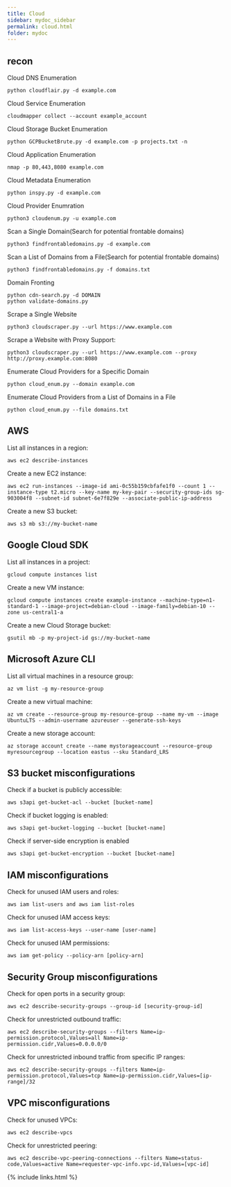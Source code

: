 ```yaml
---
title: Cloud
sidebar: mydoc_sidebar
permalink: cloud.html
folder: mydoc
---
```



## recon


Cloud DNS Enumeration

```
python cloudflair.py -d example.com
```

Cloud Service Enumeration

```
cloudmapper collect --account example_account
```


Cloud Storage Bucket Enumeration

```
python GCPBucketBrute.py -d example.com -p projects.txt -n
```

Cloud Application Enumeration

```
nmap -p 80,443,8080 example.com
```

Cloud Metadata Enumeration

```
python inspy.py -d example.com
```

Cloud Provider Enumration

```
python3 cloudenum.py -u example.com
```

Scan a Single Domain(Search for potential frontable domains)

```
python3 findfrontabledomains.py -d example.com
```

Scan a List of Domains from a File(Search for potential frontable domains)

```
python3 findfrontabledomains.py -f domains.txt
```

Domain Fronting

```
python cdn-search.py -d DOMAIN
python validate-domains.py
```

Scrape a Single Website

```
python3 cloudscraper.py --url https://www.example.com
```

Scrape a Website with Proxy Support:

```
python3 cloudscraper.py --url https://www.example.com --proxy http://proxy.example.com:8080
```


Enumerate Cloud Providers for a Specific Domain

```
python cloud_enum.py --domain example.com
```

Enumerate Cloud Providers from a List of Domains in a File

```
python cloud_enum.py --file domains.txt
```



## AWS

List all instances in a region:

```
aws ec2 describe-instances
```

Create a new EC2 instance:

```
aws ec2 run-instances --image-id ami-0c55b159cbfafe1f0 --count 1 --instance-type t2.micro --key-name my-key-pair --security-group-ids sg-903004f8 --subnet-id subnet-6e7f829e --associate-public-ip-address
```

Create a new S3 bucket:

```
aws s3 mb s3://my-bucket-name
```

## Google Cloud SDK

List all instances in a project:

```
gcloud compute instances list
```

Create a new VM instance:

```
gcloud compute instances create example-instance --machine-type=n1-standard-1 --image-project=debian-cloud --image-family=debian-10 --zone us-central1-a
```

Create a new Cloud Storage bucket:

```
gsutil mb -p my-project-id gs://my-bucket-name
```

## Microsoft Azure CLI 


List all virtual machines in a resource group:


```
az vm list -g my-resource-group
```

Create a new virtual machine:


```
az vm create --resource-group my-resource-group --name my-vm --image UbuntuLTS --admin-username azureuser --generate-ssh-keys
```

Create a new storage account:

```
az storage account create --name mystorageaccount --resource-group myresourcegroup --location eastus --sku Standard_LRS
```


## S3 bucket misconfigurations


Check if a bucket is publicly accessible:

```
aws s3api get-bucket-acl --bucket [bucket-name]
```

Check if bucket logging is enabled:

```
aws s3api get-bucket-logging --bucket [bucket-name]
```

Check if server-side encryption is enabled

```
aws s3api get-bucket-encryption --bucket [bucket-name]
```

## IAM misconfigurations

Check for unused IAM users and roles:

```
aws iam list-users and aws iam list-roles
```

Check for unused IAM access keys: 

```
aws iam list-access-keys --user-name [user-name]
```

Check for unused IAM permissions:

```
aws iam get-policy --policy-arn [policy-arn]
```


## Security Group misconfigurations


Check for open ports in a security group:

```
aws ec2 describe-security-groups --group-id [security-group-id]
```

Check for unrestricted outbound traffic:

```
aws ec2 describe-security-groups --filters Name=ip-permission.protocol,Values=all Name=ip-permission.cidr,Values=0.0.0.0/0
```

Check for unrestricted inbound traffic from specific IP ranges:

```
aws ec2 describe-security-groups --filters Name=ip-permission.protocol,Values=tcp Name=ip-permission.cidr,Values=[ip-range]/32
```


## VPC misconfigurations

Check for unused VPCs:

```
aws ec2 describe-vpcs
```

Check for unrestricted peering:

```
aws ec2 describe-vpc-peering-connections --filters Name=status-code,Values=active Name=requester-vpc-info.vpc-id,Values=[vpc-id]
```




{% include links.html %}
